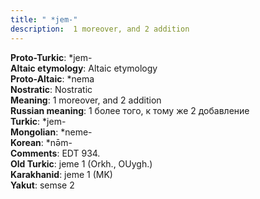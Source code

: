 ```yaml
---
title: " *jem-"
description:  1 moreover, and 2 addition
---
```


<strong>Proto-Turkic</strong>:  *jem-<br>
<strong>Altaic etymology</strong>:  Altaic etymology<br>
<strong> Proto-Altaic</strong>:  *nema<br>
<strong>Nostratic</strong>:  Nostratic<br>
<strong>Meaning</strong>:  1 moreover, and 2 addition<br>
<strong>Russian meaning</strong>:  1 более того, к тому же 2 добавление<br>
<strong>Turkic</strong>:  *jem-<br>
<strong>Mongolian</strong>:  *neme-<br>
<strong>Korean</strong>:  *nǝ̄m-<br>
<strong>Comments</strong>:  EDT 934.<br>
<strong>Old Turkic</strong>:  jeme 1 (Orkh., OUygh.)<br>
<strong>Karakhanid</strong>:  jeme 1 (MK)<br>
<strong>Yakut</strong>:  semse 2<br>


